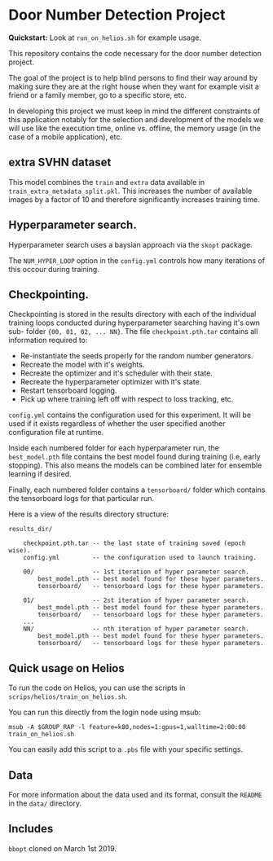 # Door Number Detection Project

**Quickstart:** Look at `run_on_helios.sh` for example usage.

This repository contains the code necessary for the door number detection
project.

The goal of the project is to help blind persons to find their way around by
making sure they are at the right house when they want for example visit a
friend or a family member, go to a specific store, etc.

In developing this project we must keep in mind the different constraints of
this application notably for the selection and development of the models we
will use like the execution time, online vs. offline, the memory usage (in the
case of a mobile application), etc.

## extra SVHN dataset

This model combines the `train` and `extra` data  available in
`train_extra_metadata_split.pkl`. This increases the number of available images
by a factor of 10 and therefore significantly increases training time.

## Hyperparameter search.

Hyperparameter search uses a baysian approach via the `skopt` package.

The `NUM_HYPER_LOOP` option in the `config.yml` controls how many iterations
of this occour during training.

## Checkpointing.

Checkpointing is stored in the results directory with each of the individual
training loops conducted during hyperparameter searching having it's own sub-
folder `{00, 01, 02, ... NN}`. The file `checkpoint.pth.tar` contains all
information required to:

+ Re-instantiate the seeds properly for the random number generators.
+ Recreate the model with it's weights.
+ Recreate the optimizer and it's scheduler with their state.
+ Recreate the hyperparameter optimizer with it's state.
+ Restart tensorboard logging.
+ Pick up where training left off with respect to loss tracking, etc.

`config.yml` contains the configuration used for this experiment. It will be
used if it exists regardless of whether the user specified another
configuration file at runtime.

Inside each numbered folder for each hyperparameter run, the `best_model.pth`
file contains the best model found during training (i.e, early stopping).
This also means the models can be combined later for ensemble learning if
desired.

Finally, each numbered folder contains a `tensorboard/` folder which contains
the tensorboard logs for that particular run.

Here is a view of the results directory structure:

```
results_dir/

    checkpoint.pth.tar -- the last state of training saved (epoch wise).
    config.yml         -- the configuration used to launch training.

    00/                -- 1st iteration of hyper parameter search.
        best_model.pth -- best model found for these hyper parameters.
        tensorboard/   -- tensorboard logs for these hyper parameters.

    01/                -- 2st iteration of hyper parameter search.
        best_model.pth -- best model found for these hyper parameters.
        tensorboard/   -- tensorboard logs for these hyper parameters.
    ...
    NN/                -- nth iteration of hyper parameter search.
        best_model.pth -- best model found for these hyper parameters.
        tensorboard/   -- tensorboard logs for these hyper parameters.
```

## Quick usage on Helios

To run the code on Helios, you can use the scripts in `scrips/helios/train_on_helios.sh`.

You can run this directly from the login node using msub:

`msub -A $GROUP_RAP -l feature=k80,nodes=1:gpus=1,walltime=2:00:00 train_on_helios.sh`

You can easily add this script to a `.pbs` file with your specific settings.

## Data
For more information about the data used and its format, consult the `README`
in the `data/` directory.

## Includes
`bbopt` cloned on March 1st 2019.

